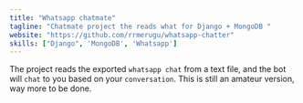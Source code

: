 ```yaml
---
title: "Whatsapp chatmate"
tagline: "Chatmate project the reads what for Django + MongoDB "
website: "https://github.com/rrmerugu/whatsapp-chatter"
skills: ["Django", 'MongoDB', 'Whatsapp']
---
```


The project reads the exported `whatsapp chat` from a text file, and the bot
will `chat` to you based on your `conversation`. This is still an amateur
version, way more to be done.
